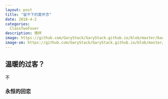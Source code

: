 ```yaml
---
layout: post
title: "留不下的莫怀念"
date: 2018-4-2
categories:
  ClassTwoFover
description: 情怀
image: https://github.com/GaryStack/GaryStack.github.io/blob/master/background/%E6%98%9F%E7%A9%BA/timg.jpg?raw=true
image-sm: https://github.com/GaryStack/GaryStack.github.io/blob/master/background/%E6%98%9F%E7%A9%BA/timg.jpg?raw=true
---
```


## 温暖的过客？

 不

### 永恒的回恋
